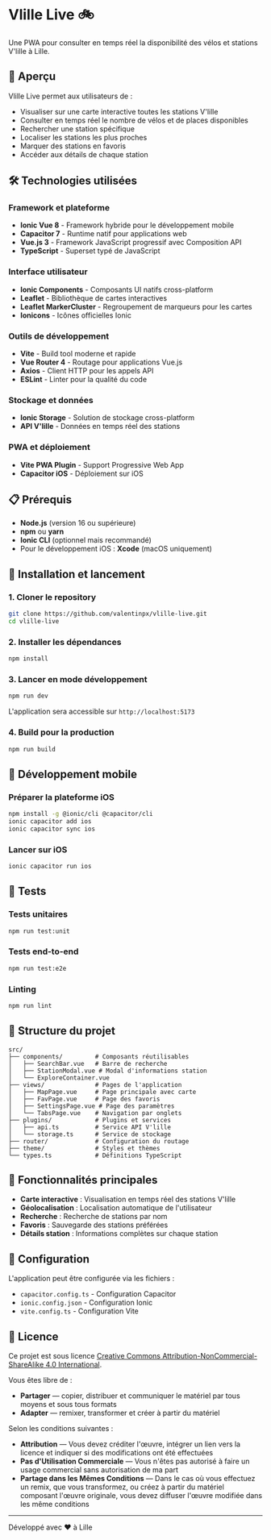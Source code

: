 # Vlille Live 🚲

Une PWA pour consulter en temps réel la disponibilité des vélos et stations V'lille à Lille.

## 📱 Aperçu

Vlille Live permet aux utilisateurs de :
- Visualiser sur une carte interactive toutes les stations V'lille
- Consulter en temps réel le nombre de vélos et de places disponibles
- Rechercher une station spécifique
- Localiser les stations les plus proches
- Marquer des stations en favoris
- Accéder aux détails de chaque station

## 🛠️ Technologies utilisées

### Framework et plateforme
- **Ionic Vue 8** - Framework hybride pour le développement mobile
- **Capacitor 7** - Runtime natif pour applications web
- **Vue.js 3** - Framework JavaScript progressif avec Composition API
- **TypeScript** - Superset typé de JavaScript

### Interface utilisateur
- **Ionic Components** - Composants UI natifs cross-platform
- **Leaflet** - Bibliothèque de cartes interactives
- **Leaflet MarkerCluster** - Regroupement de marqueurs pour les cartes
- **Ionicons** - Icônes officielles Ionic

### Outils de développement
- **Vite** - Build tool moderne et rapide
- **Vue Router 4** - Routage pour applications Vue.js
- **Axios** - Client HTTP pour les appels API
- **ESLint** - Linter pour la qualité du code

### Stockage et données
- **Ionic Storage** - Solution de stockage cross-platform
- **API V'lille** - Données en temps réel des stations

### PWA et déploiement
- **Vite PWA Plugin** - Support Progressive Web App
- **Capacitor iOS** - Déploiement sur iOS

## 📋 Prérequis

- **Node.js** (version 16 ou supérieure)
- **npm** ou **yarn**
- **Ionic CLI** (optionnel mais recommandé)
- Pour le développement iOS : **Xcode** (macOS uniquement)

## 🚀 Installation et lancement

### 1. Cloner le repository
```bash
git clone https://github.com/valentinpx/vlille-live.git
cd vlille-live
```

### 2. Installer les dépendances
```bash
npm install
```

### 3. Lancer en mode développement
```bash
npm run dev
```

L'application sera accessible sur `http://localhost:5173`

### 4. Build pour la production
```bash
npm run build
```

## 📱 Développement mobile

### Préparer la plateforme iOS
```bash
npm install -g @ionic/cli @capacitor/cli
ionic capacitor add ios
ionic capacitor sync ios
```

### Lancer sur iOS
```bash
ionic capacitor run ios
```

## 🧪 Tests

### Tests unitaires
```bash
npm run test:unit
```

### Tests end-to-end
```bash
npm run test:e2e
```

### Linting
```bash
npm run lint
```

## 📂 Structure du projet

```
src/
├── components/         # Composants réutilisables
│   ├── SearchBar.vue   # Barre de recherche
│   ├── StationModal.vue # Modal d'informations station
│   └── ExploreContainer.vue
├── views/              # Pages de l'application
│   ├── MapPage.vue     # Page principale avec carte
│   ├── FavPage.vue     # Page des favoris
│   ├── SettingsPage.vue # Page des paramètres
│   └── TabsPage.vue    # Navigation par onglets
├── plugins/            # Plugins et services
│   ├── api.ts          # Service API V'lille
│   └── storage.ts      # Service de stockage
├── router/             # Configuration du routage
├── theme/              # Styles et thèmes
└── types.ts            # Définitions TypeScript
```

## 🎯 Fonctionnalités principales

- **Carte interactive** : Visualisation en temps réel des stations V'lille
- **Géolocalisation** : Localisation automatique de l'utilisateur
- **Recherche** : Recherche de stations par nom
- **Favoris** : Sauvegarde des stations préférées
- **Détails station** : Informations complètes sur chaque station

## 🔧 Configuration

L'application peut être configurée via les fichiers :
- `capacitor.config.ts` - Configuration Capacitor
- `ionic.config.json` - Configuration Ionic
- `vite.config.ts` - Configuration Vite

## 📄 Licence

Ce projet est sous licence [Creative Commons Attribution-NonCommercial-ShareAlike 4.0 International](https://creativecommons.org/licenses/by-nc-sa/4.0/).

Vous êtes libre de :
- **Partager** — copier, distribuer et communiquer le matériel par tous moyens et sous tous formats
- **Adapter** — remixer, transformer et créer à partir du matériel

Selon les conditions suivantes :
- **Attribution** — Vous devez créditer l'œuvre, intégrer un lien vers la licence et indiquer si des modifications ont été effectuées
- **Pas d'Utilisation Commerciale** — Vous n'êtes pas autorisé à faire un usage commercial sans autorisation de ma part
- **Partage dans les Mêmes Conditions** — Dans le cas où vous effectuez un remix, que vous transformez, ou créez à partir du matériel composant l'œuvre originale, vous devez diffuser l'œuvre modifiée dans les même conditions 

---

Développé avec ❤️ à Lille